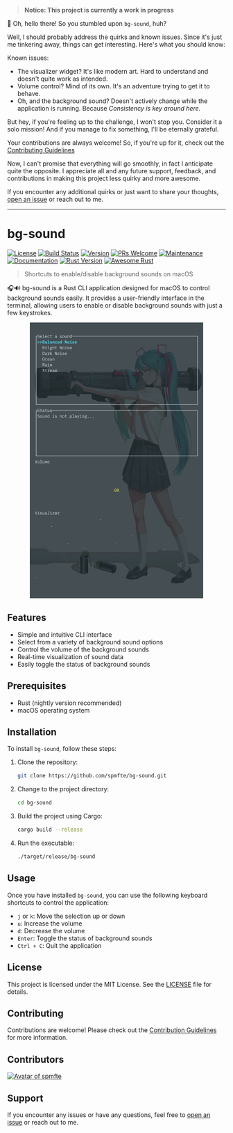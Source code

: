 > **Notice: This project is currently a work in progress**

🚧 Oh, hello there! So you stumbled upon `bg-sound`, huh?

Well, I should probably address the quirks and known issues. Since it's just me tinkering away, things can get interesting. Here's what you should know:

Known issues:
- The visualizer widget? It's like modern art. Hard to understand and doesn't quite work as intended.
- Volume control? Mind of its own. It's an adventure trying to get it to behave.
- Oh, and the background sound? Doesn't actively change while the application is running. Because _Consistency is key around here._

But hey, if you're feeling up to the challenge, I won't stop you. Consider it a solo mission! And if you manage to fix something, I'll be eternally grateful.

Your contributions are always welcome! So, if you're up for it, check out the [Contributing Guidelines](https://github.com/spmfte/BG-Sounds/blob/main/CONTRIBUTING.md)

Now, I can't promise that everything will go smoothly, in fact I anticipate quite the opposite. I appreciate all and any future support, feedback, and contributions in making this project less quirky and more awesome.

If you encounter any additional quirks or just want to share your thoughts, [open an issue](https://github.com/spmfte/bg-sound/issues) or reach out to me.

---

# bg-sound

[![License](https://img.shields.io/badge/license-MIT-blue.svg)](https://opensource.org/licenses/MIT)
[![Build Status](https://img.shields.io/travis/your-username/bg-sound/master.svg)](https://travis-ci.org/your-username/bg-sound)
[![Version](https://img.shields.io/badge/version-1.0.0-green.svg)](https://github.com/your-username/bg-sound/releases)
[![PRs Welcome](https://img.shields.io/badge/PRs-welcome-brightgreen.svg)](https://github.com/your-username/bg-sound/pulls)
[![Maintenance](https://img.shields.io/badge/Maintained%3F-yes-green.svg)](https://github.com/your-username/bg-sound/graphs/commit-activity)
[![Documentation](https://img.shields.io/badge/docs-yes-brightgreen.svg)](https://your-username.github.io/bg-sound)
[![Rust Version](https://img.shields.io/badge/rust-1.55%2B-orange.svg)](https://www.rust-lang.org)
[![Awesome Rust](https://img.shields.io/badge/Awesome-Rust-8C271E.svg)](https://github.com/rust-unofficial/awesome-rust)

> Shortcuts to enable/disable background sounds on macOS

🎧🔊 bg-sound is a Rust CLI application designed for macOS to control background sounds easily. It provides a user-friendly interface in the terminal, allowing users to enable or disable background sounds with just a few keystrokes.

<p align="center">
  <img src="bgsdemo.png" alt="Demo" width="400">
</p>

## Features

- Simple and intuitive CLI interface
- Select from a variety of background sound options
- Control the volume of the background sounds
- Real-time visualization of sound data
- Easily toggle the status of background sounds

## Prerequisites

- Rust (nightly version recommended)
- macOS operating system

## Installation

To install `bg-sound`, follow these steps:

1. Clone the repository:

   ```bash
   git clone https://github.com/spmfte/bg-sound.git
   ```

2. Change to the project directory:

   ```bash
   cd bg-sound
   ```

3. Build the project using Cargo:

   ```bash
   cargo build --release
   ```

4. Run the executable:

   ```bash
   ./target/release/bg-sound
   ```

## Usage

Once you have installed `bg-sound`, you can use the following keyboard shortcuts to control the application:

- `j` or `k`: Move the selection up or down
- `u`: Increase the volume
- `d`: Decrease the volume
- `Enter`: Toggle the status of background sounds
- `Ctrl + C`: Quit the application

## License

This project is licensed under the MIT License. See the [LICENSE](LICENSE) file for details.

## Contributing

Contributions are welcome! Please check out the [Contribution Guidelines](CONTRIBUTING.md) for more information.

## Contributors

<!-- Add contributors' avatars and names below: -->
[<img src="https://avatars.githubusercontent.com/spmfte" width="64px" alt="Avatar of spmfte">](https://github.com/spmfte)  

## Support

If you encounter any issues or have any questions, feel free to [open an issue](https://github.com/spmfte/bg-sound/issues) or reach out to me.
